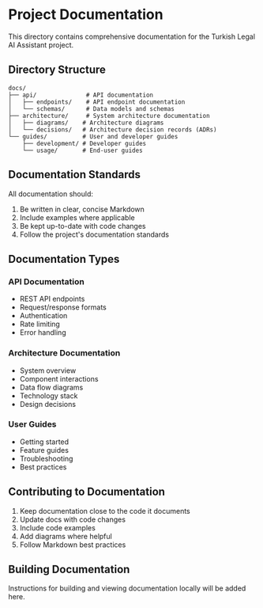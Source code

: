 # Project Documentation

This directory contains comprehensive documentation for the Turkish Legal AI Assistant project.

## Directory Structure

```
docs/
├── api/              # API documentation
│   ├── endpoints/    # API endpoint documentation
│   └── schemas/      # Data models and schemas
├── architecture/     # System architecture documentation
│   ├── diagrams/    # Architecture diagrams
│   └── decisions/   # Architecture decision records (ADRs)
└── guides/          # User and developer guides
    ├── development/ # Developer guides
    └── usage/       # End-user guides
```

## Documentation Standards

All documentation should:

1. Be written in clear, concise Markdown
2. Include examples where applicable
3. Be kept up-to-date with code changes
4. Follow the project's documentation standards

## Documentation Types

### API Documentation

- REST API endpoints
- Request/response formats
- Authentication
- Rate limiting
- Error handling

### Architecture Documentation

- System overview
- Component interactions
- Data flow diagrams
- Technology stack
- Design decisions

### User Guides

- Getting started
- Feature guides
- Troubleshooting
- Best practices

## Contributing to Documentation

1. Keep documentation close to the code it documents
2. Update docs with code changes
3. Include code examples
4. Add diagrams where helpful
5. Follow Markdown best practices

## Building Documentation

Instructions for building and viewing documentation locally will be added here.
